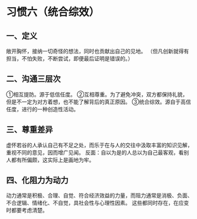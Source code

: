 # 习惯六（统合综效）

## 一、定义

敞开胸怀，接纳一切奇怪的想法，同时也贡献出自己的见地。
（但凡创新就得有担当，不怕失败，不断尝试，即便最后证明是错误的。）

## 二、沟通三层次

①相互提防。源于低信任度。
②互相尊重。为了避免冲突，双方都保持礼貌，但是不一定为对方着想，也不能了解背后的真正原因。
③统合综效。源自于高信任度，进行的一种创造性活动。

## 三、尊重差异

虚怀若谷的人承认自己有不足之处，而乐于在与人的交往中汲取丰富的知识见解，重视不同的意见，因而增广见闻。
反面：自以为是的人总以为自己最客观，看别人都有所偏颇，这实际上是画地为牢。

## 四、化阻力为动力

动力通常是积极、合理、自觉、符合经济效益的力量，而阻力通常是消极、负面、不合逻辑、情绪化、不自觉，具社会性与心理性因素。
这些都同时存在，在应变时都要考虑清楚。